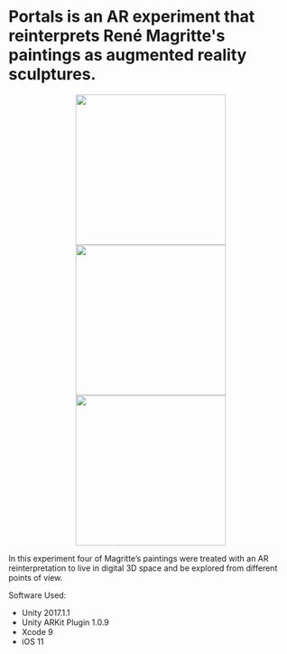 # Portals is an AR experiment that reinterprets René Magritte's paintings as augmented reality sculptures.

<p align="center">
  <img src="readme_img/portals-gif01.gif" width="266">
 <img src="readme_img/portals-gif02.gif" width="266">
<img src="readme_img/portals-gif03.gif" width="266">
</p>

In this experiment four of Magritte’s paintings were treated with an AR reinterpretation to live in digital 3D space and be explored from different points of view.


Software Used:
- Unity 2017.1.1
- Unity ARKit Plugin 1.0.9
- Xcode 9
- iOS 11

